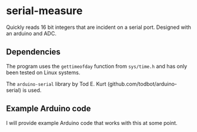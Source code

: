 # serial-measure
Quickly reads 16 bit integers that are incident on a serial port. Designed with an arduino and ADC.

## Dependencies
The program uses the `gettimeofday` function from `sys/time.h` and has only been tested on Linux systems.

The `arduino-serial` library by Tod E. Kurt (github.com/todbot/arduino-serial) is used.

## Example Arduino code

I will provide example Arduino code that works with this at some point.
